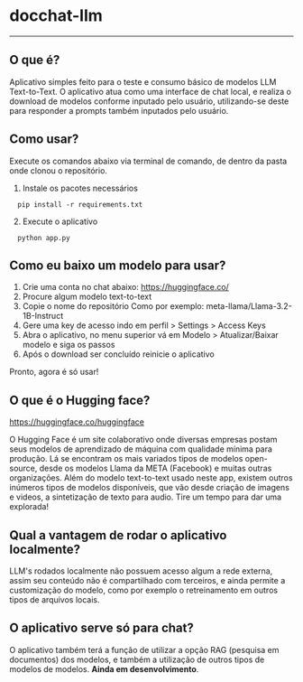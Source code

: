 # docchat-llm
---------

## O que é?
Aplicativo simples feito para o teste e consumo básico de modelos LLM Text-to-Text. O aplicativo atua como uma interface de chat local, e realiza o download de modelos conforme inputado pelo usuário, utilizando-se deste para responder a prompts também inputados pelo usuário. 

## Como usar? 
Execute os comandos abaixo via terminal de comando, de dentro da pasta onde clonou o repositório.
1. Instale os pacotes necessários
```
  pip install -r requirements.txt
```
2. Execute o aplicativo
```
  python app.py
```

## Como eu baixo um modelo para usar?
1. Crie uma conta no chat abaixo:
https://huggingface.co/
2. Procure algum modelo text-to-text
3. Copie o nome do repositório
Como por exemplo: meta-llama/Llama-3.2-1B-Instruct
4. Gere uma key de acesso indo em perfil > Settings > Access Keys
5. Abra o aplicativo, no menu superior vá em Modelo > Atualizar/Baixar modelo e siga os passos
6. Após o download ser concluído reinicie o aplicativo

Pronto, agora é só usar!

## O que é o Hugging face?
https://huggingface.co/huggingface

O Hugging Face é um site colaborativo onde diversas empresas postam seus modelos de aprendizado de máquina com qualidade mínima para produção. Lá se encontram os mais variados tipos de modelos open-source, desde os modelos Llama da META (Facebook) e muitas outras organizações. Além do modelo text-to-text usado neste app, existem outros inúmeros tipos de modelos disponíveis, que vão desde criação de imagens e videos, a sintetização de texto para audio. Tire um tempo para dar uma explorada!

## Qual a vantagem de rodar o aplicativo localmente?
LLM's rodados localmente não possuem acesso algum a rede externa, assim seu conteúdo não é compartilhado com terceiros, e ainda permite a customização do modelo, como por exemplo o retreinamento em outros tipos de arquivos locais. 
## O aplicativo serve só para chat? 
O aplicativo também terá a função de utilizar a opção RAG (pesquisa em documentos) dos modelos, e também a utilização de outros tipos de modelos de modelos. **Ainda em desenvolvimento**.
